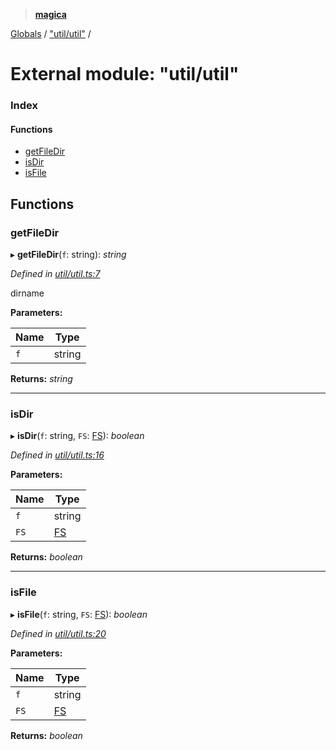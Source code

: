 > **[magica](../README.md)**

[Globals](../README.md) / ["util/util"](_util_util_.md) /

# External module: "util/util"

### Index

#### Functions

* [getFileDir](_util_util_.md#getfiledir)
* [isDir](_util_util_.md#isdir)
* [isFile](_util_util_.md#isfile)

## Functions

###  getFileDir

▸ **getFileDir**(`f`: string): *string*

*Defined in [util/util.ts:7](https://github.com/cancerberoSgx/magica/blob/825f829/src/util/util.ts#L7)*

dirname

**Parameters:**

Name | Type |
------ | ------ |
`f` | string |

**Returns:** *string*

___

###  isDir

▸ **isDir**(`f`: string, `FS`: [FS](../interfaces/_emscriptenfs_.fs.md)): *boolean*

*Defined in [util/util.ts:16](https://github.com/cancerberoSgx/magica/blob/825f829/src/util/util.ts#L16)*

**Parameters:**

Name | Type |
------ | ------ |
`f` | string |
`FS` | [FS](../interfaces/_emscriptenfs_.fs.md) |

**Returns:** *boolean*

___

###  isFile

▸ **isFile**(`f`: string, `FS`: [FS](../interfaces/_emscriptenfs_.fs.md)): *boolean*

*Defined in [util/util.ts:20](https://github.com/cancerberoSgx/magica/blob/825f829/src/util/util.ts#L20)*

**Parameters:**

Name | Type |
------ | ------ |
`f` | string |
`FS` | [FS](../interfaces/_emscriptenfs_.fs.md) |

**Returns:** *boolean*